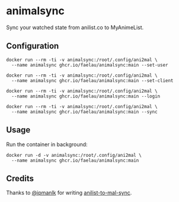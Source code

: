 # animalsync

Sync your watched state from anilist.co to MyAnimeList.

## Configuration

```
docker run --rm -ti -v animalsync:/root/.config/ani2mal \
  --name animalsync ghcr.io/faelau/animalsync:main --set-user

docker run --rm -ti -v animalsync:/root/.config/ani2mal \
  --name animalsync ghcr.io/faelau/animalsync:main --set-client

docker run --rm -ti -v animalsync:/root/.config/ani2mal \
  --name animalsync ghcr.io/faelau/animalsync:main --login

docker run --rm -ti -v animalsync:/root/.config/ani2mal \
  --name animalsync ghcr.io/faelau/animalsync:main --sync
```

## Usage

Run the container in background:

```
docker run -d -v animalsync:/root/.config/ani2mal \
  --name animalsync ghcr.io/faelau/animalsync:main
```

## Credits

Thanks to [@ipmanlk](https://github.com/ipmanlk) for writing [anilist-to-mal-sync](https://github.com/ipmanlk/anilist-to-mal-sync).

